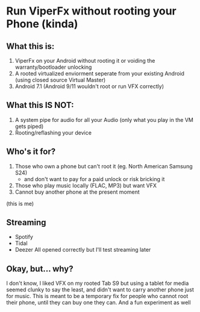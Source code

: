 # Run ViperFx without rooting your Phone (kinda)

## What this is:
1. ViperFx on your Android without rooting it or voiding the warranty/bootloader unlocking
2. A rooted virtualized enviorment seperate from your existing Android (using closed source Virtual Master)
3. Android 7.1 (Android 9/11 wouldn't root or run VFX correctly)

## What this IS NOT:
1. A system pipe for audio for all your Audio (only what you play in the VM gets piped)
2. Rooting/reflashing your device

## Who's it for?
1. Those who own a phone but can't root it (eg. North American Samsung S24)
   - and don't want to pay for a paid unlock or risk bricking it
2. Those who play music locally (FLAC, MP3) but want VFX
3. Cannot buy another phone at the present moment

(this is me)

## Streaming
 - Spotify
 - Tidal
 - Deezer
All opened correctly but I'll test streaming later

## Okay, but... why?
I don't know, I liked VFX on my rooted Tab S9 but using a tablet for media seemed clunky to say the least, and didn't want to carry another phone just for music. This is meant to be a temporary fix for people who cannot root their phone, until they can buy one they can. And a fun experiment as well
